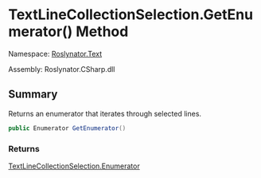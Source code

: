 # TextLineCollectionSelection\.GetEnumerator\(\) Method

Namespace: [Roslynator.Text](../../README.md)

Assembly: Roslynator\.CSharp\.dll

## Summary

Returns an enumerator that iterates through selected lines\.

```csharp
public Enumerator GetEnumerator()
```

### Returns

[TextLineCollectionSelection.Enumerator](../Enumerator/README.md)

